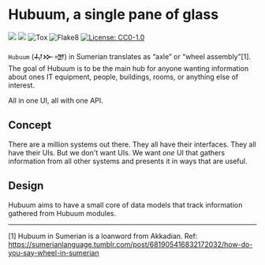 # Hubuum, a single pane of glass

![](https://img.shields.io/badge/python-3.8+-blue.svg)
![](https://img.shields.io/badge/code%20style-black-000000.svg)
![Tox](https://github.com/terjekv/hubuum/actions/workflows/tox.yml/badge.svg)
![Flake8](https://github.com/terjekv/hubuum/actions/workflows/lint.yml/badge.svg)
[![License: CC0-1.0](https://img.shields.io/badge/License-CC0_1.0-lightgrey.svg)](http://creativecommons.org/publicdomain/zero/1.0/)

`Hubuum` (𒄷𒁍𒌝) in Sumerian translates as “axle” or “wheel assembly”[1]. The goal of Hubuum is to be the main hub for anyone wanting information about ones IT equipment, people, buildings, rooms, or anything else of interest. 

All in one UI, all with one API.

## Concept

There are a million systems out there. They all have their interfaces. They all have their UIs. But we don't want UIs. We want *one* UI that gathers information from all other systems and presents it in ways that are useful.

## Design

Hubuum aims to have a small core of data models that track information gathered from Hubuum modules. 

---


[1] Hubuum in Sumerian is a loanword from Akkadian. Ref: https://sumerianlanguage.tumblr.com/post/681905416832172032/how-do-you-say-wheel-in-sumerian
